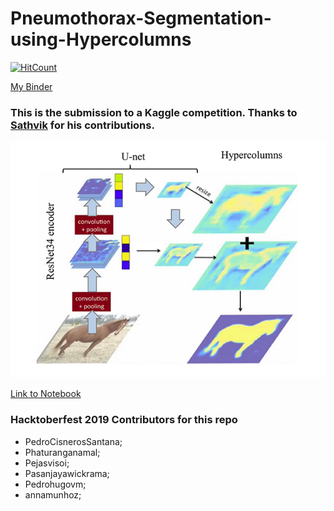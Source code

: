 # Pneumothorax-Segmentation-using-Hypercolumns
[![HitCount](http://hits.dwyl.io/ucalyptus/Pneumothorax-Segmentation-using-Hypercolumns.svg)](http://hits.dwyl.io/ucalyptus/Pneumothorax-Segmentation-using-Hypercolumns)

[My Binder](https://mybinder.org/v2/gh/ucalyptus/Pneumothorax-Segmentation-using-Hypercolumns/master)

### This is the submission to a Kaggle competition. Thanks to [Sathvik](https://www.kaggle.com/sathvikpai) for his contributions.

![](Hypercolumns1.png)

[Link to Notebook](http://nbviewer.ipython.org/urls/raw.github.com/ucalyptus/Pneumothorax-Segmentation-using-Hypercolumns/master/hypercolumns-pneumothorax-fastai.ipynb)

###  Hacktoberfest 2019 Contributors for this repo

- PedroCisnerosSantana;
- Phaturanganamal;
- Pejasvisoi;
- Pasanjayawickrama;
- Pedrohugovm;
- annamunhoz;
